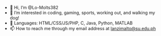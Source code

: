 - 👋 Hi, I’m @Lo-Molts382
- 👀 I’m interested in coding, gaming, sports, working out, and walking my dog!
- 🌱 Languages: HTML/CSS/JS/PHP, C, Java, Python, MATLAB
- 📫 How to reach me through my email address at lanzimalto@su.edu.ph

<!---
Lo-Molts382/Lo-Molts382 is a ✨ special ✨ repository because its `README.md` (this file) appears on your GitHub profile.
You can click the Preview link to take a look at your changes.
--->
